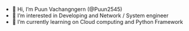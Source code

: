 - 👋 Hi, I’m Puun Vachangngern (@Puun2545)
- 👀 I’m interested in Developing and Network / System engineer
- 🌱 I’m currently learning on Cloud computing and Python Framework

<!---
Puun2545/Puun2545 is a ✨ special ✨ repository because its `README.md` (this file) appears on your GitHub profile.
You can click the Preview link to take a look at your changes.
--->
